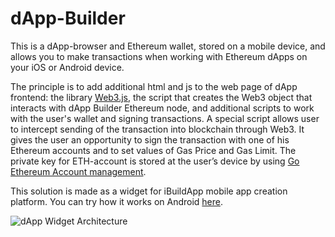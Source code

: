 # dApp-Builder

This is a dApp-browser and Ethereum wallet, stored on a mobile device, and allows you to make transactions when working with Ethereum dApps on your iOS or Android device.

The principle is to add additional html and js to the web page of dApp frontend: the library [Web3.js](https://github.com/ethereum/web3.js), the script that creates the Web3 object that interacts with dApp Builder Ethereum node, and additional scripts to work with the user's wallet and signing transactions. A special script allows user to intercept sending of the transaction into blockchain through Web3. It gives the user an opportunity to sign the transaction with one of his Ethereum accounts and to set values of Gas Price and Gas Limit. The private key for ETH-account is stored at the user’s device by using [Go Ethereum Account management](https://github.com/ethereum/go-ethereum/wiki/Mobile:-Account-management).

This solution is made as a widget for iBuildApp mobile app creation platform. You can try how it works on Android [here](http://ibuildapp.com/dapps.php).

![dApp Widget Architecture](https://dapps.ibuildapp.com/images/architecture.png)